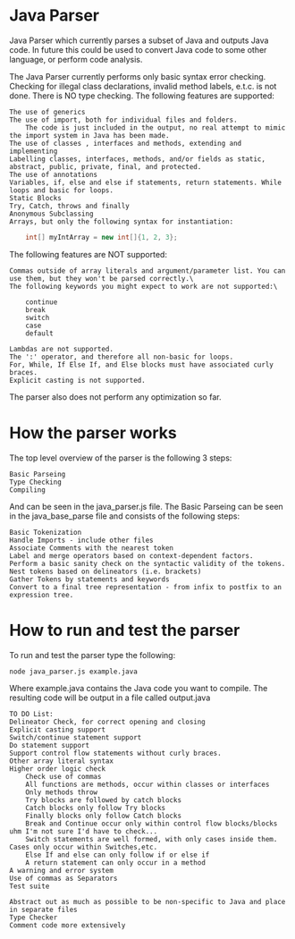 # Java Parser
Java Parser which currently parses a subset of Java and outputs Java code. In future this could be used to convert Java code to some other language, or perform code analysis.

The Java Parser currently performs only basic syntax error checking. Checking for illegal class declarations, invalid method labels, e.t.c. is not done. There is NO type checking. The following features are supported:

    The use of generics
    The use of import, both for individual files and folders.
        The code is just included in the output, no real attempt to mimic the import system in Java has been made.
    The use of classes , interfaces and methods, extending and implementing
    Labelling classes, interfaces, methods, and/or fields as static, abstract, public, private, final, and protected.
    The use of annotations
    Variables, if, else and else if statements, return statements. While loops and basic for loops.
    Static Blocks
    Try, Catch, throws and finally
    Anonymous Subclassing
    Arrays, but only the following syntax for instantiation:

```java
    int[] myIntArray = new int[]{1, 2, 3};
```

The following features are NOT supported:

    Commas outside of array literals and argument/parameter list. You can use them, but they won't be parsed correctly.\
    The following keywords you might expect to work are not supported:\

        continue
        break
        switch
        case
        default

    Lambdas are not supported.
    The ':' operator, and therefore all non-basic for loops.
	For, While, If Else If, and Else blocks must have associated curly braces.
	Explicit casting is not supported.

The parser also does not perform any optimization so far.

# How the parser works

The top level overview of the parser is the following 3 steps:

    Basic Parseing
    Type Checking
    Compiling

And can be seen in the java_parser.js file.
The Basic Parseing can be seen in the java_base_parse file and consists of the following steps:

    Basic Tokenization
    Handle Imports - include other files
    Associate Comments with the nearest token
    Label and merge operators based on context-dependent factors.
    Perform a basic sanity check on the syntactic validity of the tokens.
    Nest tokens based on delineators (i.e. brackets)
    Gather Tokens by statements and keywords
    Convert to a final tree representation - from infix to postfix to an expression tree.

# How to run and test the parser

To run and test the parser type the following:

```
node java_parser.js example.java
```

Where example.java contains the Java code you want to compile. The resulting code will be output in a file called output.java

	TO DO List:
	Delineator Check, for correct opening and closing
	Explicit casting support
	Switch/continue statement support
	Do statement support
	Support control flow statements without curly braces.
	Other array literal syntax
	Higher order logic check
		Check use of commas
		All functions are methods, occur within classes or interfaces
		Only methods throw
		Try blocks are followed by catch blocks
		Catch blocks only follow Try blocks
		Finally blocks only follow Catch blocks
		Break and Continue occur only within control flow blocks/blocks uhm I'm not sure I'd have to check...
		Switch statements are well formed, with only cases inside them. Cases only occur within Switches,etc.
		Else If and else can only follow if or else if
		A return statement can only occur in a method
	A warning and error system
	Use of commas as Separators
	Test suite
	
	Abstract out as much as possible to be non-specific to Java and place in separate files
	Type Checker
	Comment code more extensively
